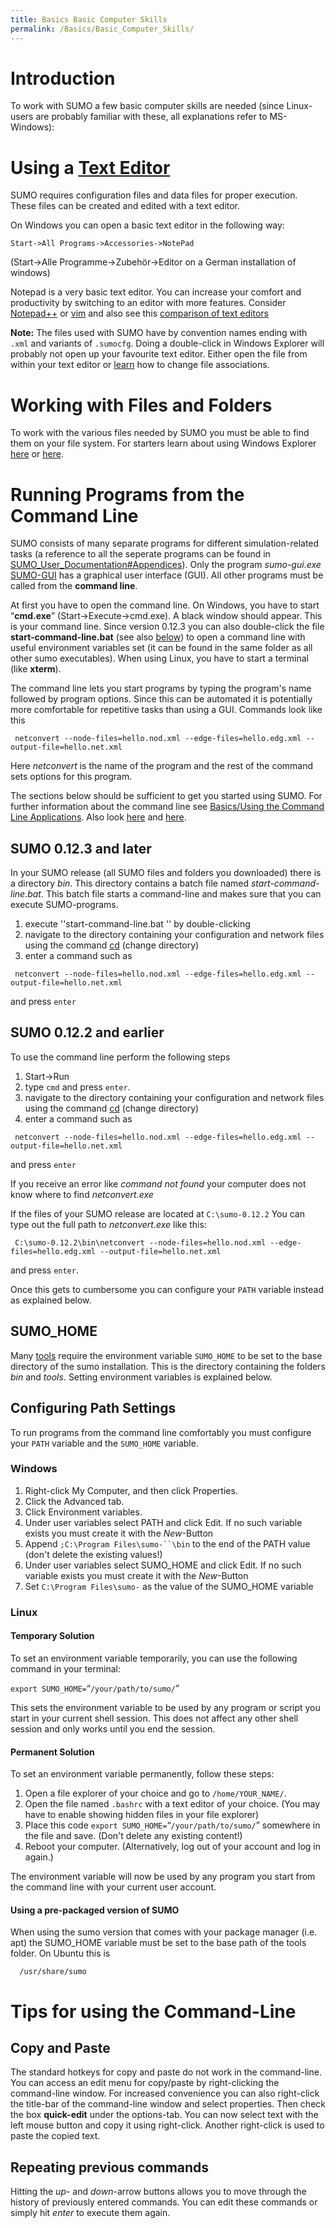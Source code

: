 ```yaml
---
title: Basics Basic Computer Skills
permalink: /Basics/Basic_Computer_Skills/
---
```


Introduction
============

To work with SUMO a few basic computer skills are needed (since Linux-users are probably familiar with these, all explanations refer to MS-Windows):

Using a [Text Editor](http://en.wikipedia.org/wiki/Text_editor)
===============================================================

SUMO requires configuration files and data files for proper execution. These files can be created and edited with a text editor.

On Windows you can open a basic text editor in the following way:

`Start->All Programs->Accessories->NotePad`

(Start-&gt;Alle Programme-&gt;Zubehör-&gt;Editor on a German installation of windows)

Notepad is a very basic text editor. You can increase your comfort and productivity by switching to an editor with more features. Consider [Notepad++](http://notepad-plus-plus.org/) or [vim](http://www.vim.org/download.php#pc) and also see this [comparison of text editors](http://en.wikipedia.org/wiki/Comparison_of_text_editors)

**Note:** The files used with SUMO have by convention names ending with `.xml` and variants of `.sumocfg`. Doing a double-click in Windows Explorer will probably not open up your favourite text editor. Either open the file from within your text editor or [learn](http://www.google.com/#q=windows+file+associations) how to change file associations.

Working with Files and Folders
==============================

To work with the various files needed by SUMO you must be able to find them on your file system. For starters learn about using Windows Explorer [here](http://www.teacherclick.com/winxp/t_4_1.htm) or [here](http://www.google.com/#q=windows+explorer+tutorial).

Running Programs from the Command Line
======================================

SUMO consists of many separate programs for different simulation-related tasks (a reference to all the seperate programs can be found in [SUMO_User_Documentation\#Appendices](/SUMO_User_Documentation#Appendices "wikilink")). Only the program *sumo-gui.exe* [SUMO-GUI](/SUMO-GUI "wikilink") has a graphical user interface (GUI). All other programs must be called from the **command line**.

At first you have to open the command line. On Windows, you have to start “**cmd.exe**” (Start-&gt;Execute-&gt;cmd.exe). A black window should appear. This is your command line. Since version 0.12.3 you can also double-click the file **start-command-line.bat** (see also [below](/#SUMO_0.12.3_and_later "wikilink")) to open a command line with useful environment variables set (it can be found in the same folder as all other sumo executables). When using Linux, you have to start a terminal (like **xterm**).

The command line lets you start programs by typing the program's name followed by program options. Since this can be automated it is potentially more comfortable for repetitive tasks than using a GUI. Commands look like this

` netconvert --node-files=hello.nod.xml --edge-files=hello.edg.xml --output-file=hello.net.xml `

Here *netconvert* is the name of the program and the rest of the command sets options for this program.

The sections below should be sufficient to get you started using SUMO. For further information about the command line see [Basics/Using the Command Line Applications](/Basics/Using_the_Command_Line_Applications "wikilink"). Also look [here](http://www.microsoft.com/resources/documentation/windows/xp/all/proddocs/en-us/ntcmds_shelloverview.mspx) and [here](http://ss64.com/nt/).

SUMO 0.12.3 and later
---------------------

In your SUMO release (all SUMO files and folders you downloaded) there is a directory *bin*. This directory contains a batch file named *start-command-line.bat*. This batch file starts a command-line and makes sure that you can execute SUMO-programs.

1.  execute ''start-command-line.bat '' by double-clicking
2.  navigate to the directory containing your configuration and network files using the command [cd](http://ss64.com/nt/cd.html) (change directory)
3.  enter a command such as

` netconvert --node-files=hello.nod.xml --edge-files=hello.edg.xml --output-file=hello.net.xml `

and press `enter`

SUMO 0.12.2 and earlier
-----------------------

To use the command line perform the following steps

1.  Start-&gt;Run
2.  type `cmd` and press `enter`.
3.  navigate to the directory containing your configuration and network files using the command [cd](http://ss64.com/nt/cd.html) (change directory)
4.  enter a command such as

` netconvert --node-files=hello.nod.xml --edge-files=hello.edg.xml --output-file=hello.net.xml `

and press `enter`

If you receive an error like *command not found* your computer does not know where to find *netconvert.exe*

If the files of your SUMO release are located at `C:\sumo-0.12.2` You can type out the full path to *netconvert.exe* like this:

` C:\sumo-0.12.2\bin\netconvert --node-files=hello.nod.xml --edge-files=hello.edg.xml --output-file=hello.net.xml `

and press `enter`.

Once this gets to cumbersome you can configure your `PATH` variable instead as explained below.

SUMO_HOME
----------

Many [tools](/Tools/Main "wikilink") require the environment variable `SUMO_HOME` to be set to the base directory of the sumo installation. This is the directory containing the folders *bin* and *tools*. Setting environment variables is explained below.

Configuring Path Settings
-------------------------

To run programs from the command line comfortably you must configure your `PATH` variable and the `SUMO_HOME` variable.

### Windows

1.  Right-click My Computer, and then click Properties.
2.  Click the Advanced tab.
3.  Click Environment variables.
4.  Under user variables select PATH and click Edit. If no such variable exists you must create it with the *New*-Button
5.  Append `;C:\Program Files\sumo-``\bin` to the end of the PATH value (don't delete the existing values!)
6.  Under user variables select SUMO_HOME and click Edit. If no such variable exists you must create it with the *New*-Button
7.  Set `C:\Program Files\sumo-` as the value of the SUMO_HOME variable

### Linux

#### Temporary Solution

To set an environment variable temporarily, you can use the following command in your terminal:

`export SUMO_HOME=`“`/your/path/to/sumo/`”

This sets the environment variable to be used by any program or script you start in your current shell session. This does not affect any other shell session and only works until you end the session.

#### Permanent Solution

To set an environment variable permanently, follow these steps:

1.  Open a file explorer of your choice and go to `/home/YOUR_NAME/`.
2.  Open the file named `.bashrc` with a text editor of your choice. (You may have to enable showing hidden files in your file explorer)
3.  Place this code `export SUMO_HOME=`“`/your/path/to/sumo/`” somewhere in the file and save. (Don't delete any existing content!)
4.  Reboot your computer. (Alternatively, log out of your account and log in again.)

The environment variable will now be used by any program you start from the command line with your current user account.

#### Using a pre-packaged version of SUMO

When using the sumo version that comes with your package manager (i.e. apt) the SUMO_HOME variable must be set to the base path of the tools folder. On Ubuntu this is

`  /usr/share/sumo`

Tips for using the Command-Line
===============================

Copy and Paste
--------------

The standard hotkeys for copy and paste do not work in the command-line. You can access an edit menu for copy/paste by right-clicking the command-line window. For increased convenience you can also right-click the title-bar of the command-line window and select properties. Then check the box **quick-edit** under the options-tab. You can now select text with the left mouse button and copy it using right-click. Another right-click is used to paste the copied text.

Repeating previous commands
---------------------------

Hitting the *up*- and *down*-arrow buttons allows you to move through the history of previously entered commands. You can edit these commands or simply hit *enter* to execute them again.